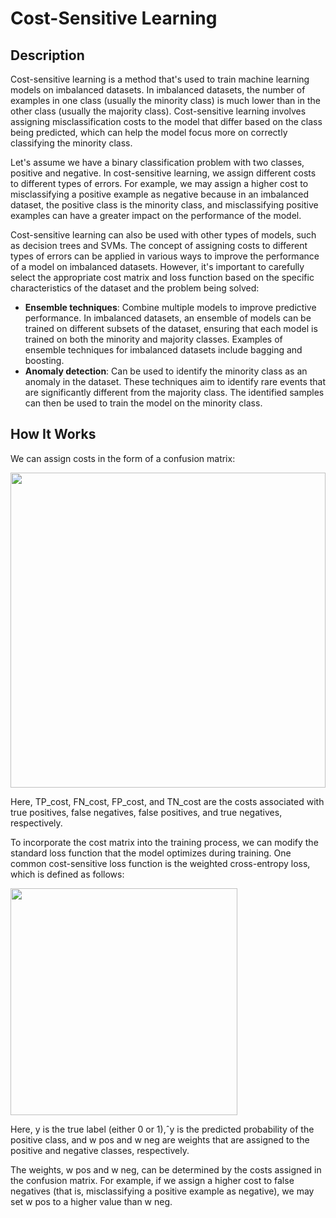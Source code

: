 # Cost-Sensitive Learning

## Description

Cost-sensitive learning is a method that's used to train machine learning models on imbalanced datasets. In imbalanced datasets, the number of examples in one class (usually the minority class) is much lower than in the other class (usually the majority class). Cost-sensitive learning involves assigning misclassification costs to the model that differ based on the class being predicted, which can help the model focus more on correctly classifying the minority class.

Let's assume we have a binary classification problem with two classes, positive and negative. In cost-sensitive learning, we assign different costs to different types of errors. For example, we may assign a higher cost to misclassifying a positive example as negative because in an imbalanced dataset, the positive class is the minority class, and misclassifying positive examples can have a greater impact on the performance of the model.

Cost-sensitive learning can also be used with other types of models, such as decision trees and SVMs. The concept of assigning costs to different types of errors can be applied in various ways to improve the performance of a model on imbalanced datasets. However, it's important to carefully select the appropriate cost matrix and loss function based on the specific characteristics of the dataset and the problem being solved:

- **Ensemble techniques**: Combine multiple models to improve predictive performance. In imbalanced datasets, an ensemble of models can be trained on different subsets of the dataset, ensuring that each model is trained on both the minority and majority classes. Examples of ensemble techniques for imbalanced datasets include bagging and boosting.
- **Anomaly detection**: Can be used to identify the minority class as an anomaly in the dataset. These techniques aim to identify rare events that are significantly different from the majority class. The identified samples can then be used to train the model on the minority class.

## How It Works

We can assign costs in the form of a confusion matrix:

<img src="image2.jpg" style="width:5.25266in" />

Here, TP_cost, FN_cost, FP_cost, and TN_cost are the costs associated with true positives, false negatives, false positives, and true negatives, respectively.

To incorporate the cost matrix into the training process, we can modify the standard loss function that the model optimizes during training. One common cost-sensitive loss function is the weighted cross-entropy loss, which is defined as follows:

<img src="image1.jpg" style="width:3.78212in" />

Here, y is the true label (either 0 or 1),ˆy is the predicted probability of the positive class, and w pos and w neg are weights that are assigned to the positive and negative classes, respectively.

The weights, w pos and w neg, can be determined by the costs assigned in the confusion matrix. For example, if we assign a higher cost to false negatives (that is, misclassifying a positive example as negative), we may set w pos to a higher value than w neg.
